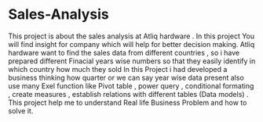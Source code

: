 # Sales-Analysis
This project is about the sales analysis at Atliq hardware . In this project You will find insight for company which will help for better decision making.
Atliq hardware want to find the sales data from different countries , so i have prepared different Finacial years wise numbers so that they easily identify in which country how much they sold
In this Project i had developed a business thinking how quarter or we can say year wise data present also use many Exel function like Pivot table , power query , conditional formating , create measures , establish relations with different tables (Data models) .
This project help me to understand Real life Business Problem and how to solve it.
